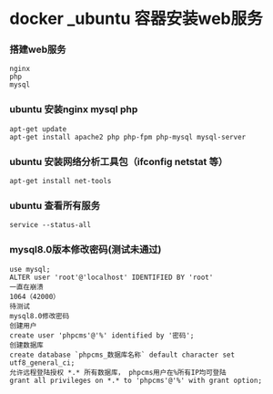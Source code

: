 # docker _ubuntu 容器安装web服务

### 搭建web服务
```angular2html
nginx
php
mysql
```
### ubuntu 安装nginx mysql php
```angular2html
apt-get update
apt-get install apache2 php php-fpm php-mysql mysql-server

```

### ubuntu 安装网络分析工具包（ifconfig netstat 等）
```angular2html
apt-get install net-tools

```
### ubuntu 查看所有服务
```angular2html
service --status-all
```
### mysql8.0版本修改密码(测试未通过)
```angular2html
use mysql;
ALTER user 'root'@'localhost' IDENTIFIED BY 'root'
一直在崩溃
1064（42000）
待测试
mysql8.0修改密码
创建用户
create user 'phpcms'@'%' identified by '密码';
创建数据库
create database `phpcms_数据库名称` default character set utf8_general_ci;
允许远程登陆授权 *.* 所有数据库， phpcms用户在%所有IP均可登陆
grant all privileges on *.* to 'phpcms'@'%' with grant option;

```